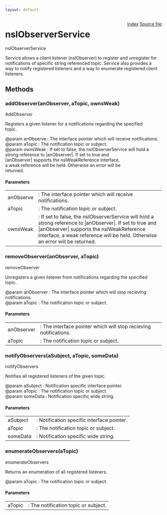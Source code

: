 ```yaml
---
layout: default
---
```

<div class='links' style='float:right'><a href="../index.html">Index</a>
<a href="http://dxr.mozilla.org/mozilla-central/source/xpcom/ds/nsIObserverService.idl">Source file</a>
</div>

# nsIObserverService #
  
nsIObserverService  
  
Service allows a client listener (nsIObserver) to register and unregister for   
notifications of specific string referenced topic. Service also provides a   
way to notify registered listeners and a way to enumerate registered client   
listeners.  
  

## Methods ##

### addObserver(anObserver, aTopic, ownsWeak) ###
  
AddObserver  
  
Registers a given listener for a notifications regarding the specified  
topic.  
  
@param anObserve : The interface pointer which will receive notifications.  
@param aTopic    : The notification topic or subject.  
@param ownsWeak  : If set to false, the nsIObserverService will hold a   
                   strong reference to |anObserver|.  If set to true and   
                   |anObserver| supports the nsIWeakReference interface,  
                   a weak reference will be held.  Otherwise an error will be  
                   returned.  
  

#### Parameters ####

<table>

<tr>
<td>anObserve</td>
<td>: The interface pointer which will receive notifications.  
</td>
</tr>

<tr>
<td>aTopic</td>
<td>: The notification topic or subject.  
</td>
</tr>

<tr>
<td>ownsWeak</td>
<td>: If set to false, the nsIObserverService will hold a   
                   strong reference to |anObserver|.  If set to true and   
                   |anObserver| supports the nsIWeakReference interface,  
                   a weak reference will be held.  Otherwise an error will be  
                   returned.  
</td>
</tr>

</table>

### removeObserver(anObserver, aTopic) ###
  
removeObserver  
  
Unregisters a given listener from notifications regarding the specified  
topic.  
  
@param anObserver : The interface pointer which will stop recieving  
                    notifications.  
@param aTopic     : The notification topic or subject.  
  

#### Parameters ####

<table>

<tr>
<td>anObserver</td>
<td>: The interface pointer which will stop recieving  
                    notifications.  
</td>
</tr>

<tr>
<td>aTopic</td>
<td>: The notification topic or subject.  
</td>
</tr>

</table>

### notifyObservers(aSubject, aTopic, someData) ###
  
notifyObservers  
  
Notifies all registered listeners of the given topic.  
  
@param aSubject : Notification specific interface pointer.  
@param aTopic   : The notification topic or subject.  
@param someData : Notification specific wide string.  
  

#### Parameters ####

<table>

<tr>
<td>aSubject</td>
<td>: Notification specific interface pointer.  
</td>
</tr>

<tr>
<td>aTopic</td>
<td>: The notification topic or subject.  
</td>
</tr>

<tr>
<td>someData</td>
<td>: Notification specific wide string.  
</td>
</tr>

</table>

### enumerateObservers(aTopic) ###
  
enumerateObservers  
  
Returns an enumeration of all registered listeners.  
  
@param aTopic   : The notification topic or subject.  
  

#### Parameters ####

<table>

<tr>
<td>aTopic</td>
<td>: The notification topic or subject.  
</td>
</tr>

</table>
